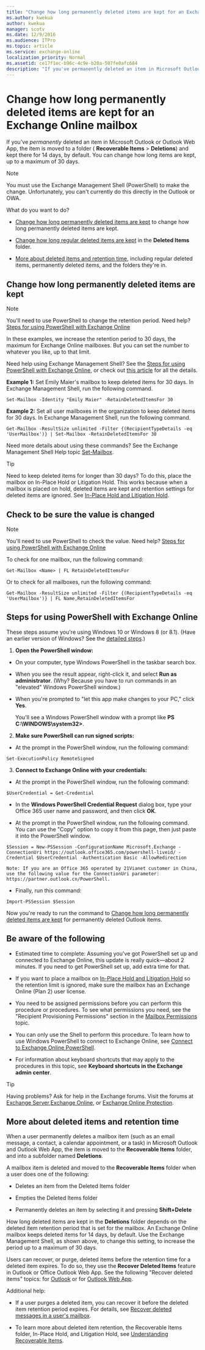 ```yaml
---
title: "Change how long permanently deleted items are kept for an Exchange Online mailbox"
ms.author: kwekua
author: kwekua
manager: scotv
ms.date: 12/9/2016
ms.audience: ITPro
ms.topic: article
ms.service: exchange-online
localization_priority: Normal
ms.assetid: ce17f1ec-b96c-4c9e-b20a-507fe0afc684
description: "If you've permanently deleted an item in Microsoft Outlook or Outlook Web App, the item is moved to a folder (Recoverable Items > Deletions) and kept there for 14 days, by default. You can change how long items are kept, up to a maximum of 30 days."
---
```


# Change how long permanently deleted items are kept for an Exchange Online mailbox

If you've  *permanently*  deleted an item in Microsoft Outlook or Outlook Web App, the item is moved to a folder ( **Recoverable Items** \> **Deletions**) and kept there for 14 days, by default. You can change how long items are kept, up to a maximum of 30 days. 
  
> [!NOTE]
> You must use the Exchange Management Shell (PowerShell) to make the change. Unfortunately, you can't currently do this directly in the Outlook or OWA. 
  
What do you want to do?
  
- [Change how long permanently deleted items are kept](change-deleted-item-retention.md#BKMK_ChangeSteps) to change how long permanently deleted items are kept. 
    
- [Change how long regular deleted items are kept](../../security-and-compliance/messaging-records-management/create-a-retention-policy.md) in the **Deleted Items** folder. 
    
- [More about deleted items and retention time](change-deleted-item-retention.md#BKMK_MoreAbout), including regular deleted items, permanently deleted items, and the folders they're in.
    
## Change how long permanently deleted items are kept
<a name="BKMK_ChangeSteps"> </a>

> [!NOTE]
> You'll need to use PowerShell to change the retention period. Need help? [Steps for using PowerShell with Exchange Online](change-deleted-item-retention.md#BKMK_UsePS)
  
In these examples, we increase the retention period to 30 days, the maximum for Exchange Online mailboxes. But you can set the number to whatever you like, up to that limit. 
  
Need help using Exchange Management Shell? See the [Steps for using PowerShell with Exchange Online](change-deleted-item-retention.md#BKMK_UsePS), or check out [this article](https://go.microsoft.com/fwlink/?LinkId=816875) for all the details. 
  
 **Example 1:** Set Emily Maier's mailbox to keep deleted items for 30 days. In Exchange Management Shell, run the following command. 
  
```
Set-Mailbox -Identity "Emily Maier" -RetainDeletedItemsFor 30
```

 **Example 2:** Set all user mailboxes in the organization to keep deleted items for 30 days. In Exchange Management Shell, run the following command. 
  
```
Get-Mailbox -ResultSize unlimited -Filter {(RecipientTypeDetails -eq 'UserMailbox')} | Set-Mailbox -RetainDeletedItemsFor 30
```

Need more details about using these commands? See the Exchange Management Shell Help topic [Set-Mailbox](http://technet.microsoft.com/library/a0d413b9-d949-4df6-ba96-ac0906dedae2.aspx). 
  
> [!TIP]
> Need to keep deleted items for longer than 30 days? To do this, place the mailbox on In-Place Hold or Litigation Hold. This works because when a mailbox is placed on hold, deleted items are kept and retention settings for deleted items are ignored. See [In-Place Hold and Litigation Hold](../../security-and-compliance/in-place-and-litigation-holds.md). 
  
## Check to be sure the value is changed
<a name="BKMK_ChangeSteps"> </a>

> [!NOTE]
> You'll need to use PowerShell to check the value. Need help? [Steps for using PowerShell with Exchange Online](change-deleted-item-retention.md#BKMK_UsePS)
  
To check for one mailbox, run the following command:
  
```
Get-Mailbox <Name> | FL RetainDeletedItemsFor
```

Or to check for all mailboxes, run the following command:
  
```
Get-Mailbox -ResultSize unlimited -Filter {(RecipientTypeDetails -eq 'UserMailbox')} | FL Name,RetainDeletedItemsFor
```

## Steps for using PowerShell with Exchange Online
<a name="BKMK_UsePS"> </a>

These steps assume you're using Windows 10 or Windows 8 (or 8.1). (Have an earlier version of Windows? See the [detailed steps](https://go.microsoft.com/fwlink/?LinkId=816875).)
  
1. **Open the PowerShell window:**
    
  - On your computer, type Windows PowerShell in the taskbar search box. 
    
  - When you see the result appear, right-click it, and select **Run as administrator**. (Why? Because you have to run commands in an "elevated" Windows PowerShell window.)
    
  - When you're prompted to "let this app make changes to your PC," click **Yes**.
    
    You'll see a Windows PowerShell window with a prompt like **PS C:\WINDOWS\system32\>**.
    
2. **Make sure PowerShell can run signed scripts:**
    
  - At the prompt in the PowerShell window, run the following command:
    
  ```
  Set-ExecutionPolicy RemoteSigned
  ```

3. **Connect to Exchange Online with your credentials:**
    
  - At the prompt in the PowerShell window, run the following command: 
    
  ```
  $UserCredential = Get-Credential
  ```

  - In the **Windows PowerShell Credential Request** dialog box, type your Office 365 user name and password, and then click **OK**.
    
  - At the prompt in the PowerShell window, run the following command. You can use the "Copy" option to copy it from this page, then just paste it into the PowerShell window.
    
  ```
  $Session = New-PSSession -ConfigurationName Microsoft.Exchange -ConnectionUri https://outlook.office365.com/powershell-liveid/ -Credential $UserCredential -Authentication Basic -AllowRedirection
  ```

    Note: If you are an Office 365 operated by 21Vianet customer in China, use the following value for the ConnectionUri parameter: https://partner.outlook.cn/PowerShell.
    
  - Finally, run this command:
    
  ```
  Import-PSSession $Session
  ```

Now you're ready to run the command to [Change how long permanently deleted items are kept](change-deleted-item-retention.md#BKMK_ChangeSteps) for permanently deleted Outlook items. 
  
## Be aware of the following
<a name="BKMK_BeAware"> </a>

- Estimated time to complete: Assuming you've got PowerShell set up and connected to Exchange Online, this update is really quick—about 2 minutes. If you need to get PowerShell set up, add extra time for that.
    
- If you want to place a mailbox on [In-Place Hold and Litigation Hold](../../security-and-compliance/in-place-and-litigation-holds.md) so the retention limit is ignored, make sure the mailbox has an Exchange Online (Plan 2) user license. 
    
- You need to be assigned permissions before you can perform this procedure or procedures. To see what permissions you need, see the "Recipient Provisioning Permissions" section in the [Mailbox Permissions](http://technet.microsoft.com/library/5b690bcb-c6df-4511-90e1-08ca91f43b37.aspx) topic. 
    
- You can only use the Shell to perform this procedure. To learn how to use Windows PowerShell to connect to Exchange Online, see [Connect to Exchange Online PowerShell](https://go.microsoft.com/fwlink/p/?linkid=396554).
    
- For information about keyboard shortcuts that may apply to the procedures in this topic, see **Keyboard shortcuts in the Exchange admin center**.
    
> [!TIP]
> Having problems? Ask for help in the Exchange forums. Visit the forums at [Exchange Server](https://go.microsoft.com/fwlink/p/?linkId=60612),[Exchange Online](https://go.microsoft.com/fwlink/p/?linkId=267542), or [Exchange Online Protection](https://go.microsoft.com/fwlink/p/?linkId=285351). 
  
## More about deleted items and retention time
<a name="BKMK_MoreAbout"> </a>

When a user permanently deletes a mailbox item (such as an email message, a contact, a calendar appointment, or a task) in Microsoft Outlook and Outlook Web App, the item is moved to the **Recoverable Items** folder, and into a subfolder named **Deletions**. 
  
A mailbox item is deleted and moved to the **Recoverable Items** folder when a user does one of the following: 
  
- Deletes an item from the Deleted Items folder
    
- Empties the Deleted Items folder
    
- Permanently deletes an item by selecting it and pressing **Shift+Delete**
    
 How long deleted items are kept in the **Deletions** folder depends on the deleted item retention period that is set for the mailbox. An Exchange Online mailbox keeps deleted items for 14 days, by default. Use the Exchange Management Shell, as shown above, to change this setting, to increase the period up to a maximum of 30 days. 
  
Users can recover, or purge, deleted items before the retention time for a deleted item expires. To do so, they use the **Recover Deleted Items** feature in Outlook or Office Outlook Web App. See the following "Recover deleted items" topics: for [Outlook](https://go.microsoft.com/fwlink/p/?linkId=198206) or for [Outlook Web App](https://go.microsoft.com/fwlink/p/?LinkId=524924).
  
Additional help:
  
- If a user purges a deleted item, you can recover it before the deleted item retention period expires. For details, see [Recover deleted messages in a user's mailbox](recover-deleted-messages.md).
    
- To learn more about deleted item retention, the Recoverable Items folder, In-Place Hold, and Litigation Hold, see [Understanding Recoverable Items](http://technet.microsoft.com/library/efc48fb4-2ed8-4d05-93af-f3505fbc389d.aspx).
    

